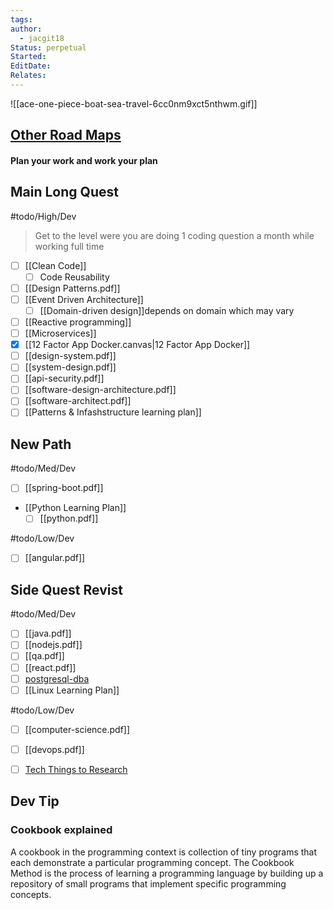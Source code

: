 ```yaml
---
tags: 
author:
  - jacgit18
Status: perpetual
Started: 
EditDate: 
Relates:
---
```

![[ace-one-piece-boat-sea-travel-6cc0nm9xct5nthwm.gif]]
## [Other Road Maps](https://roadmap.sh/)

#### Plan your work and work your plan

## Main Long Quest
#todo/High/Dev 
>Get to the level were you are doing 1 coding question a month while working full time
- [ ] [[Clean Code]]
	- [ ] Code Reusability
- [ ] [[Design Patterns.pdf]]
- [ ] [[Event Driven Architecture]] 
	- [ ] [[Domain-driven design]]depends on domain which may vary
- [ ] [[Reactive programming]]
- [ ] [[Microservices]]
- [x] [[12 Factor App Docker.canvas|12 Factor App Docker]]
- [ ] [[design-system.pdf]]
- [ ] [[system-design.pdf]] 
- [ ] [[api-security.pdf]]
- [ ] [[software-design-architecture.pdf]] 
- [ ] [[software-architect.pdf]]
- [ ] [[Patterns & Infashstructure learning plan]]

## New Path
#todo/Med/Dev 
- [ ] [[spring-boot.pdf]]
- [[Python Learning Plan]]
	- [ ] [[python.pdf]]

#todo/Low/Dev 
- [ ] [[angular.pdf]]

## Side Quest Revist
#todo/Med/Dev 
- [ ] [[java.pdf]]
- [ ] [[nodejs.pdf]]
- [ ] [[qa.pdf]]
- [ ] [[react.pdf]]
- [ ] [postgresql-dba](postgresql-dba.pdf)
- [ ] [[Linux Learning Plan]]

#todo/Low/Dev 
- [ ] [[computer-science.pdf]]
- [ ] [[devops.pdf]]
- [ ] [Tech Things to Research](Tech%20Things%20to%20Research.md)




## Dev Tip

### Cookbook explained 
A cookbook in the programming context is collection of tiny programs that each demonstrate a particular programming concept. The Cookbook Method is the process of learning a programming language by building up a repository of small programs that implement specific programming concepts.

